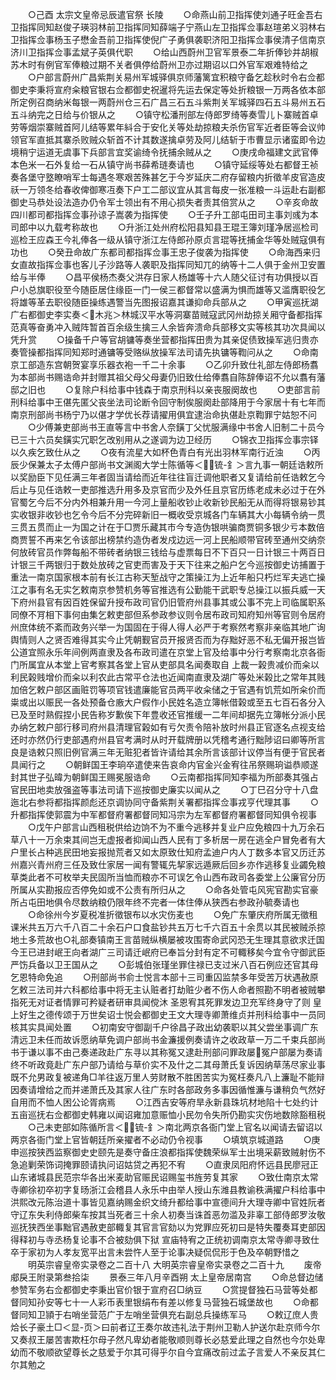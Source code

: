 <!-- { "loadSidebar": true } -->
　　○己酉  太宗文皇帝忌辰遣官祭  长陵
　　○命燕山前卫指挥使刘通子旺金吾右卫指挥同知赵俊子瑛羽林前卫指挥同知薛端子宁燕山左卫指挥佥事赵瑄弟义羽林右卫指挥佥事杨玉子懋金吾前卫指挥使倪广子勇俱袭职济阳卫指挥佥事侯清子信南京济川卫指挥佥事孟斌子英俱代职
　　○给山西蔚州卫官军景泰二年折俸钞并胡椒苏木时有例官军俸粮过期不关者俱停给蔚州卫亦过期诏以口外官军艰难特给之
　　○户部言蔚州广昌紫荆关易州军城驿俱京师藩篱宜积粮守备乞趁秋时令右佥都御史李秉将宣府籴粮官银右佥都御史祝暹将先运去保定等处折粮银一万两各依本部所定例召商纳米每银一两蔚州仓三石广昌三石五斗紫荆关军城驿四石五斗易州五石五斗纳完之日给与价银从之
　　○镇守松潘刑部左侍郎罗绮等奏雪儿卜寨贼首卓劳等烟崇寨贼首阿儿结等累年紏合于安化关等处劫掠粮夫杀伤官军近者臣等会议帅领官军直抵其寨杀败贼众斩首不计其数遂擒卓劳及阿儿结斩于市曹显示诸蛮即令边境稍宁运道无虞事下兵部言宜奖谕绮令抚捕余贼从之
　　○庚戌命福建文武官俸本色米一石外复给一石从镇守尚书薛希琏奏请也
　　○镇守延绥等处右都督王祯奏各堡守墪瞭哨军士每遇冬寒艰苦殊甚乞于今岁延庆二府存留粮内折徵羊皮官造皮祅一万领冬给春收俾御寒冱奏下户工二部议宜从其言每皮一张准粮一斗运赴右副都御史马恭处设法造办仍令军士领出有不用心损失者责其倍赏从之
　　○辛亥命故四川都司都指挥佥事孙谅子嵩袭为指挥使
　　○壬子升工部屯田司主事刘彧为本司郎中以九载考称故也
　　○升浙江处州府松阳县知县王琨王簿刘瑾净居巡检司巡检王应森王今礼俸各一级从镇守浙江左侍郎孙原贞言琨等抚捕金华等处贼寇俱有功也
　　○癸丑命故广东都司都指挥佥事王忠子俊袭为指挥使
　　○命海西来归女直故指挥佥事也客儿子沙路等人袭职及指挥同知兀的纳等十二人俱于金州卫安置给与半俸
　　○昌平侯杨杰奏父洪存日家人杨雄等十六人随父征讨有功俱授以百户小总旗职役至今随臣居住缘臣一门一侯三都督常以盛满为惧而雄等又滥膺职役乞将雄等革去职役随臣操练遇警当先图报诏嘉其谦抑命兵部从之
　　○甲寅巡抚湖广右都御史李实奏＜木兆＞林城汉平水等洞寨苗贼寇武冈州劫掠关厢守备都指挥范真等奋勇冲入贼阵暂首百余级生擒三人余皆奔溃命兵部移文实等核其功次具闻以凭升赏
　　○操备千户等官胡镛等奏坐营都指挥田贵为其亲促债致操军逃归贵亦奏管操都指挥同知郑时通镛等受赂纵放操军法司请先执镛等鞫问从之
　　○命南京工部造东宫朝贺宴享乐器衣袍一千二十余事
　　○乙卯升致仕礼部左侍郎杨翥为本部尚书赐诰命并封赠其祖父母父母妻仍旧致仕给俸翥自陈辞俸诏不允以翥有藩邸之旧也
　　○复除户科给事中钱森于南京刑科以亲丧服阕故也
　　○吏部言前刑科给事中王偡先匿父丧坐法司论断令回守制俟服阕赴部降用于今家居十有七年而南京刑部尚书杨宁乃以偡才学优长荐请擢用俱宜逮治命执偡赴京鞫罪宁姑恕不问
　　○少傅兼吏部尚书王直等言中书舍人奈鐄丁父忧服满缘中书舍人旧制二十员今已三十六员矣鐄实冗职乞改别用从之遂调为边卫经历
　　○锦衣卫指挥佥事宗铎以久疾乞致仕从之
　　○夜有流星大如杯色青白有光出羽林军南行近浊
　　○丙辰少保兼太子太傅户部尚书文渊阁大学士陈循等＜锍-釒＞言九事一朝廷诰敕所以奖励臣下见任满三年者固当请给而近年往往盲迁调他职者又复请给前任诰敕乞今后止与见任诰敕一吏部推选升用多及京官而少及外任且京官历练老成未必过于在外官蜀乞今后不分内外相兼升用一今河上量船收钞止收新钞民船无从而得将银易钞其实收银非收钞也乞令今后不分完碎新旧一概收受京城各门车辆其大小每辆令纳一贯三贯五贯而止一为国之计在于□贾乐藏其市今专造伪银哄骗商贾铜多银少亏本数倍商贾誓不再来乞令该部出榜禁约造伪者发戍边远一河上民船顺带官砖至通州交纳奈何放砖官员作弊每船不带砖者纳银三钱给与虚票每日不下百只一日计银三十两百日计银三千两银归于数处放砖之官吏而害及于天下往来之船户乞今巡按御史访捕置于重法一南京国家根本前有长江古称天堑战守之策操江为上近年船只朽烂军夫逃亡操江之事有名无实乞敕南京参赞机务等官推选有公勤能干武职专总操江以振兵威一天下府州县官有因百姓保留升授布政司官仍旧管府州县事其或公事不完上司临属职系同僚不肎相下事何由集乞敕吏部但系参政参议则令居布政司知府知州等官则令居府州庶体统不紊而政务兴举一为国固在于得人得人必严于考察然考察非亲临其地广询舆情则人之贤否难得其实今止凭朝觐官员开报贤否而为存黜好恶不私无偏开报岂皆公道宜照永乐年间例两直隶及各布政司遣在京堂上官及给事中分行考察南北京各衙门所属宜从本堂上官考察其各堂上官从吏部具名闻奏取自  上裁一榖贵减价而籴以利民榖贱增价而籴以利农此古常平仓法也近闻南直隶及湖广等处米榖比之常年其贱加倍乞敕户部区画赃罚等项官钱遣廉能官员两平收籴储之于官遇有饥荒如所籴价而粜或出以赈民一各处预备仓廒大户假作小民姓名造立簿帐借榖或至五七百石各分入已及至时熟假捏小民告称岁歉俟下年豊收还官推缓一二年间却据先立簿帐分派小民办纳乞敕户部行移司府州县清理官榖如有亏欠责令陪补放时州县正官逐名点视支给还时亦然仍行吏部遇府州县官考满时从时开载牌册以凭稽考通行黜陟诏曰卿等所言良是诰敕只照旧例官满三年无赃犯者皆许请给其余所言该部计议停当有便于官民者具闻行之
　　○朝鲜国王李珦卒遣使来告哀命内官金兴金宥往吊祭赐珦谥恭顺遂封其世子弘暐为朝鲜国王赐冕服诰命
　　○云南都指挥同知李福为所部奏其强占官民田地卖放强盗等事法司请下巡按御史廉实以闻从之
　　○丁巳召分守十八盘迤北右参将都指挥颜彪还京调协同守备紫荆关署都指挥佥事戎亨代理其事
　　○升都指挥使郭震为中军都督府署都督同知冯宗为左军都督府署都督同知俱令视事
　　○戊午户部言山西租税供给边饷不为不重今逃移并复业户应免粮四十九万余石草八十一万余束其间岂无虚报者抑闻山西人民有丁多析居一房在逃全户冒免者有大户里长占种逃民田地妄报抛荒者又如太原致仕知府孟迪户内人丁数多本官又历迁苏州嘉兴青州府三任及致仕家居一闻有警辄先挈家远遁厥后回乡亦作逃移复业蠲免粮草类此者不可枚举夫民固所当恤而粮亦不可误乞令山西布政司各委堂上公廉官分历所属从实勘报应否停免如或不公责有所归从之
　　○命各处管屯风宪官勘实官豪所占屯田地俱令尽数纳粮仍限年终不完者一体住俸从狭西右参政孙毓奏请也
　　○命徐州今岁夏税准折徵银布以水灾伤麦也
　　○免广东肇庆府所属无徵租课米共五万六千八百二十余石户口食盐钞共五万七千六百五十余贯以其民被贼杀掠地土多荒故也○礼部奏镇南王言苗贼纵横屡被攻围寄命武冈恐无生理其意欲求迁国今王已进封岷王向者湖广三司请迁岷府已奉旨分封有定不可輙移矣今宜令守御武臣严饬兵备以卫王国从之
　　○彭城伯张瑾坐罪住禄已支过米八百石例应还官其母乞恩特命免追
　　○刑部尚书俞士悦言本部十三司重囚监禁多年受苦万状遇赦原乞敕三法司并六科都给事中将无主认赃者打劫赃少者不伤人命者照勘不明者被贼攀指死无对证者情罪可矜疑者研审具闻傥沐  圣恩宥其死罪发边卫充军终身守了则  皇上好生之德传颂于万世矣诏士悦会都御史王文大理寺卿萧维贞并刑科给事中一员同核其实具闻处置
　　○初南安守御副千户徐昌子政出幼袭职以其父尝坐事调广东清远卫未任而故诉愿纳草免调户部尚书金濂援例奏请许之收政草一万二千束兵部尚书于谦以事不由己奏递政赴广东寻以其称冤又逮赴刑部问罪政屡冤户部屡为奏请终不听政竟赴广东户部乃请给与草价实不及什之二其母萧氏复诉因纳草荡尽家业事既不允男政复被递角□羊往返万里人劳财散不胜困苦实为冤枉奏凡八上濂耻不能辩因奏请增给之而并递萧氏及其家人往广东时各部政务多事因循惟濂与谦稍负气然好自用而不恤人困公论胥病焉
　　○江西吉安等府旱永新县珠坑材地陷十七处约计五亩巡抚右佥都御史韩雍以闻诏雍加意赈恤小民勿令失所仍勘实灾伤地数除豁租税
　　○己未吏部如陈循所言＜锍-釒＞南北两京各衙门堂上官名以闻请去留诏以两京各衙门堂上官皆朝廷所亲擢者不必动仍令视事
　　○填筑京城道路
　　○庚申巡按狭西监察御史史颐先是奏守备庄浪都指挥使魏荣纵军士出境采薪致贼射伤不急追剿荣饰词掩罪颐请执问诏姑贷之再犯不宥
　　○直隶凤阳府怀远县民廖冠正山东诸城县民范宗华各出米麦助官赈民诏赐玺书旌劳复其家
　　○致仕南京太常寺卿徐初卒初字复旸浙江会稽县人永乐中由举人授山东潍县教谕秩满擢户科给事中洪熙改元陈治道十事皆见嘉纳赐金织文绮升都给事中宣德间升大理寺卿中官姓阮者守辽东失利侍郎柴车按其当死者三十余人初奏当诛首恶勿滥及非辜工部侍郎罗汝敬巡抚狭西坐事黜官遇赦吏部輙复其官言官劾以为党罪应死初曰是特失覆奏耳吏部因得释初与寺丞杨复论事不合被劾俱下狱  宣庙特宥之正统初调南京太常寺卿寻致仕卒于家初为人孝友宽平出言未尝忤人至于论事决疑侃侃形于色及卒朝野惜之
　　明英宗睿皇帝实录卷之二百十八
大明英宗睿皇帝实录卷之二百十九
　　废帝郕戾王附录第叁拾柒
　　景泰三年八月辛酉朔  太上皇帝居南宫
　　○命总督边储参赞军务右佥都御史李秉出官价银于宣府召□纳豆
　　○赏提督独石马营等处都督同知孙安等七十一人彩币表里银绢布有差以修复马营独石城堡故也
　　○命都督同知卫頴于右哨坐营范广于左哨坐营俱充右副总兵操练军马
　　○敕辽庶人贵烚长子豪土□＜显-页＞曰前者辽王奏尔故违礼法于荆州卫勒人护送尔赴京师今尔又奏叔王屡苦害欺枉尔母子然凡卑幼者能敬顺则尊长必慈爱此理之自然也今尔处卑幼而不敬顺欲望尊长之慈爱于尔其可得乎尔自今宜痛改前过孟子言爱人不亲反其仁尔其勉之
